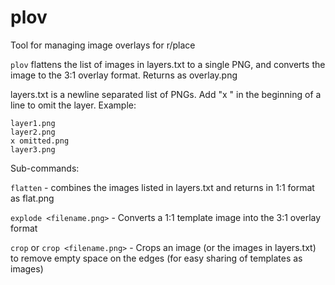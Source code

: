 # plov
Tool for managing image overlays for r/place

`plov` flattens the list of images in layers.txt to a single PNG, and converts the image to the 3:1 overlay format. Returns as overlay.png

layers.txt is a newline separated list of PNGs. Add "x " in the beginning of a line to omit the layer. Example:

```
layer1.png
layer2.png
x omitted.png
layer3.png
```

Sub-commands:

`flatten` - combines the images listed in layers.txt and returns in 1:1 format as flat.png

`explode <filename.png>` - Converts a 1:1 template image into the 3:1 overlay format

`crop` or `crop <filename.png>` - Crops an image (or the images in layers.txt) to remove empty space on the edges (for easy sharing of templates as images)
